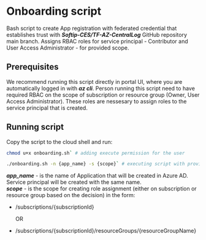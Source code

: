 # Onboarding script

Bash script to create App registration with federated credential that establishes trust with ***Softip-CES/TF-AZ-CentralLog*** GitHub repository main branch. Assigns RBAC roles for service principal - Contributor and User Access Administrator - for provided scope. 


## Prerequisites

We recommend running this script directly in portal UI, where you are automatically logged in with ***az cli***. Person running this script need to have required RBAC on the scope of subscription or resource group (Owner, User Access Administrator). These roles are nessesary to assign roles to the service principal that is created.

## Running script
Copy the script to the cloud shell and run: 

```bash
chmod u+x onboarding.sh` # adding execute permission for the user
```
```bash
./onboarding.sh -n {app_name} -s {scope}` # executing script with provided values
```
***app_name*** - is the name of Application that will be created in Azure AD. Service principal will be created with the same name. \
***scope*** -  is the scope for creating role assignment (either on subscription or resource group based on the decision) in the form:

- /subscriptions/{subscriptionId} 
  
  OR

- /subscriptions/{subscriptionId}/resourceGroups/{resourceGroupName} 


